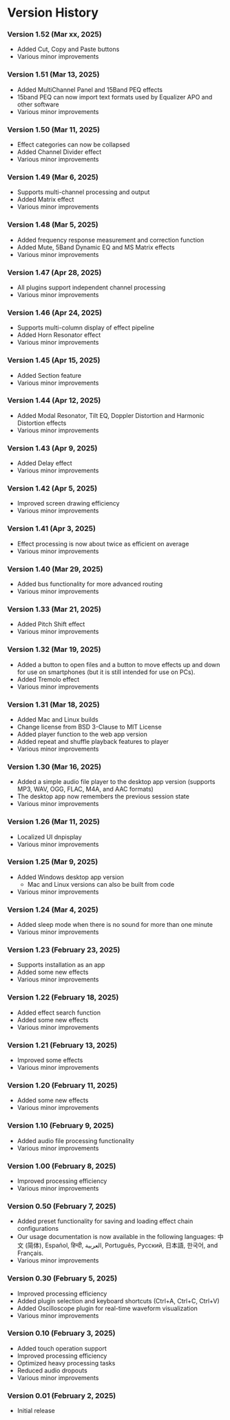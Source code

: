 # Version History

### Version 1.52 (Mar xx, 2025)
- Added Cut, Copy and Paste buttons
- Various minor improvements

### Version 1.51 (Mar 13, 2025)
- Added MultiChannel Panel and 15Band PEQ effects
- 15band PEQ can now import text formats used by Equalizer APO and other software
- Various minor improvements

### Version 1.50 (Mar 11, 2025)
- Effect categories can now be collapsed
- Added Channel Divider effect
- Various minor improvements

### Version 1.49 (Mar 6, 2025)
- Supports multi-channel processing and output
- Added Matrix effect
- Various minor improvements

### Version 1.48 (Mar 5, 2025)
- Added frequency response measurement and correction function
- Added Mute, 5Band Dynamic EQ and MS Matrix effects
- Various minor improvements

### Version 1.47 (Apr 28, 2025)
- All plugins support independent channel processing
- Various minor improvements

### Version 1.46 (Apr 24, 2025)
- Supports multi-column display of effect pipeline
- Added Horn Resonator effect
- Various minor improvements

### Version 1.45 (Apr 15, 2025)
- Added Section feature
- Various minor improvements

### Version 1.44 (Apr 12, 2025)
- Added Modal Resonator, Tilt EQ, Doppler Distortion and Harmonic Distortion effects
- Various minor improvements

### Version 1.43 (Apr 9, 2025)
- Added Delay effect
- Various minor improvements

### Version 1.42 (Apr 5, 2025)
- Improved screen drawing efficiency
- Various minor improvements

### Version 1.41 (Apr 3, 2025)
- Effect processing is now about twice as efficient on average
- Various minor improvements

### Version 1.40 (Mar 29, 2025)
- Added bus functionality for more advanced routing
- Various minor improvements

### Version 1.33 (Mar 21, 2025)
- Added Pitch Shift effect
- Various minor improvements

### Version 1.32 (Mar 19, 2025)
- Added a button to open files and a button to move effects up and down for use on smartphones (but it is still intended for use on PCs).
- Added Tremolo effect
- Various minor improvements

### Version 1.31 (Mar 18, 2025)
- Added Mac and Linux builds
- Change license from BSD 3-Clause to MIT License
- Added player function to the web app version
- Added repeat and shuffle playback features to player
- Various minor improvements

### Version 1.30 (Mar 16, 2025)
- Added a simple audio file player to the desktop app version (supports MP3, WAV, OGG, FLAC, M4A, and AAC formats)
- The desktop app now remembers the previous session state
- Various minor improvements

### Version 1.26 (Mar 11, 2025)
- Localized UI dnpisplay
- Various minor improvements

### Version 1.25 (Mar 9, 2025)
- Added Windows desktop app version
  - Mac and Linux versions can also be built from code
- Various minor improvements

### Version 1.24 (Mar 4, 2025)
- Added sleep mode when there is no sound for more than one minute
- Various minor improvements

### Version 1.23 (February 23, 2025)
- Supports installation as an app
- Added some new effects
- Various minor improvements

### Version 1.22 (February 18, 2025)
- Added effect search function
- Added some new effects
- Various minor improvements

### Version 1.21 (February 13, 2025)
- Improved some effects
- Various minor improvements

### Version 1.20 (February 11, 2025)
- Added some new effects
- Various minor improvements

### Version 1.10 (February 9, 2025)
- Added audio file processing functionality
- Various minor improvements

### Version 1.00 (February 8, 2025)
- Improved processing efficiency
- Various minor improvements

### Version 0.50 (February 7, 2025)
- Added preset functionality for saving and loading effect chain configurations
- Our usage documentation is now available in the following languages: 中文 (简体), Español, हिन्दी, العربية, Português, Русский, 日本語, 한국어, and Français.
- Various minor improvements

### Version 0.30 (February 5, 2025)
- Improved processing efficiency
- Added plugin selection and keyboard shortcuts (Ctrl+A, Ctrl+C, Ctrl+V)
- Added Oscilloscope plugin for real-time waveform visualization
- Various minor improvements

### Version 0.10 (February 3, 2025)
- Added touch operation support
- Improved processing efficiency
- Optimized heavy processing tasks
- Reduced audio dropouts
- Various minor improvements

### Version 0.01 (February 2, 2025)
- Initial release
